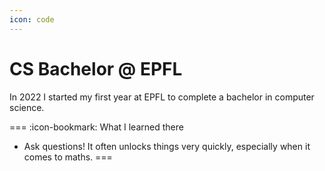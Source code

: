 ```yaml
---
icon: code
---
```

# CS Bachelor @ EPFL
In 2022 I started my first year at EPFL to complete a bachelor in computer science.

=== :icon-bookmark: What I learned there
- Ask questions! It often unlocks things very quickly, especially when it comes to maths.
===